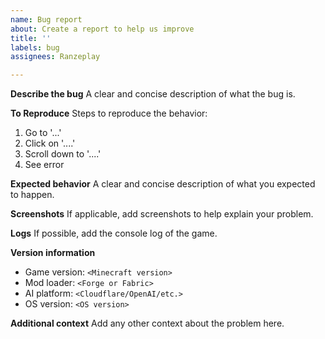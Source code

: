 ```yaml
---
name: Bug report
about: Create a report to help us improve
title: ''
labels: bug
assignees: Ranzeplay

---
```


**Describe the bug**
A clear and concise description of what the bug is.

**To Reproduce**
Steps to reproduce the behavior:
1. Go to '...'
2. Click on '....'
3. Scroll down to '....'
4. See error

**Expected behavior**
A clear and concise description of what you expected to happen.

**Screenshots**
If applicable, add screenshots to help explain your problem.

**Logs**
If possible, add the console log of the game.

**Version information**
- Game version: `<Minecraft version>`
- Mod loader: `<Forge or Fabric>`
- AI platform: `<Cloudflare/OpenAI/etc.>`
- OS version: `<OS version>`

**Additional context**
Add any other context about the problem here.
